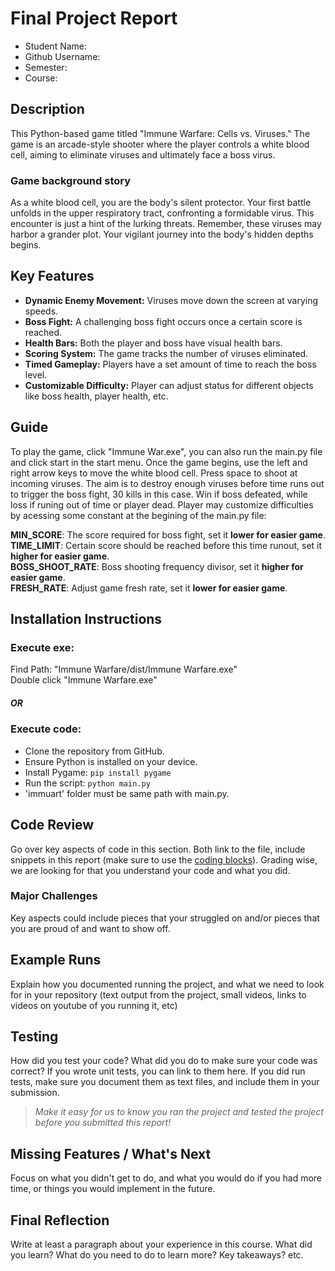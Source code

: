 # Final Project Report

* Student Name:
* Github Username:
* Semester:
* Course:



## Description 
This Python-based game titled "Immune Warfare: Cells vs. Viruses." The game is an arcade-style shooter where the player controls a white blood cell, aiming to eliminate viruses and ultimately face a boss virus. 
### Game background story
As a white blood cell, you are the body's silent protector. Your first battle unfolds in the upper respiratory tract, confronting a formidable virus. This encounter is just a hint of the lurking threats. 
Remember, these viruses may harbor a grander plot. Your vigilant journey into the body's hidden depths begins.


## Key Features
- **Dynamic Enemy Movement:** Viruses move down the screen at varying speeds.
- **Boss Fight:** A challenging boss fight occurs once a certain score is reached.
- **Health Bars:** Both the player and boss have visual health bars.
- **Scoring System:** The game tracks the number of viruses eliminated.
- **Timed Gameplay:** Players have a set amount of time to reach the boss level.
- **Customizable Difficulty:** Player can adjust status for different objects like boss health, player health, etc.

## Guide
To play the game, click "Immune War.exe", you can also run the main.py file and click start in the start menu. Once the game begins, use the left and right arrow keys to move the white blood cell. Press space to shoot at incoming viruses. The aim is to destroy enough viruses before time runs out to trigger the boss fight, 30 kills in this case. Win if boss defeated, while loss if runing out of time or player dead.
Player may customize difficulties by acessing some constant at the begining of the main.py file:

**MIN_SCORE**: The score required for boss fight, set it **lower for easier game**.<br>
**TIME_LIMIT**: Certain score should be reached before this time runout, set it **higher for easier game**.<br>
**BOSS_SHOOT_RATE**: Boss shooting frequency divisor, set it **higher for easier game**.<br>
**FRESH_RATE**: Adjust game fresh rate, set it **lower for easier game**.


## Installation Instructions
  ### Execute exe:
  Find Path: "Immune Warfare/dist/Immune Warfare.exe"<br>Double click "Immune Warfare.exe"
  ##### OR
  ### Execute code:
  - Clone the repository from GitHub.
  - Ensure Python is installed on your device.
  - Install Pygame: `pip install pygame`
  - Run the script: `python main.py`
  - 'immuart' folder must be same path with main.py.

## Code Review
Go over key aspects of code in this section. Both link to the file, include snippets in this report (make sure to use the [coding blocks](https://github.com/adam-p/markdown-here/wiki/Markdown-Cheatsheet#code)).  Grading wise, we are looking for that you understand your code and what you did. 

### Major Challenges
Key aspects could include pieces that your struggled on and/or pieces that you are proud of and want to show off.


## Example Runs
Explain how you documented running the project, and what we need to look for in your repository (text output from the project, small videos, links to videos on youtube of you running it, etc)

## Testing
How did you test your code? What did you do to make sure your code was correct? If you wrote unit tests, you can link to them here. If you did run tests, make sure you document them as text files, and include them in your submission. 

> _Make it easy for us to know you *ran the project* and *tested the project* before you submitted this report!_


## Missing Features / What's Next
Focus on what you didn't get to do, and what you would do if you had more time, or things you would implement in the future. 

## Final Reflection
Write at least a paragraph about your experience in this course. What did you learn? What do you need to do to learn more? Key takeaways? etc.
